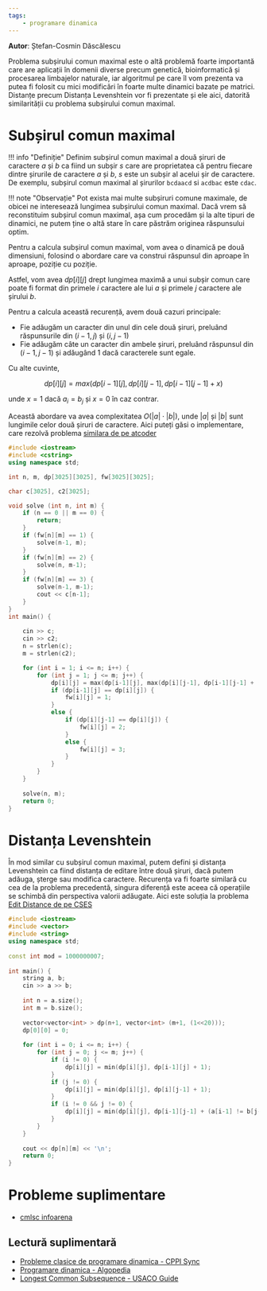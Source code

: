 ```yaml
---
tags:
    - programare dinamica
---
```


**Autor**: Ștefan-Cosmin Dăscălescu

Problema subșirului comun maximal este o altă problemă foarte importantă care are aplicații în domenii diverse precum genetică, bioinformatică și procesarea limbajelor naturale, iar algoritmul pe care îl vom prezenta va putea fi folosit cu mici modificări în foarte multe dinamici bazate pe matrici. Distanțe precum Distanța Levenshtein vor fi prezentate și ele aici, datorită similarității cu problema subșirului comun maximal. 

# Subșirul comun maximal

!!! info "Definiție" 
    Definim subșirul comun maximal a două șiruri de caractere $a$ și $b$ ca fiind un subșir $s$ care are proprietatea că pentru fiecare dintre șirurile de caractere $a$ și $b$, $s$ este un subșir al acelui șir de caractere. De exemplu, subșirul comun maximal al șirurilor `bcdaacd` si `acdbac` este `cdac`. 

!!! note "Observație"
    Pot exista mai multe subșiruri comune maximale, de obicei ne interesează lungimea subșirului comun maximal. Dacă vrem să reconstituim subșirul comun maximal, așa cum procedăm și la alte tipuri de dinamici, ne putem ține o altă stare în care păstrăm originea răspunsului optim. 

Pentru a calcula subșirul comun maximal, vom avea o dinamică pe două dimensiuni, folosind o abordare care va construi răspunsul din aproape în aproape, poziție cu poziție. 

Astfel, vom avea $dp[i][j]$ drept lungimea maximă a unui subșir comun care poate fi format din primele $i$ caractere ale lui $a$ și primele $j$ caractere ale șirului $b$. 

Pentru a calcula această recurență, avem două cazuri principale:

* Fie adăugăm un caracter din unul din cele două șiruri, preluând răspunsurile din $(i-1, j)$ și $(i, j-1)$
* Fie adăugăm câte un caracter din ambele șiruri, preluând răspunsul din $(i-1, j-1)$ și adăugând $1$ dacă caracterele sunt egale.

Cu alte cuvinte, 

$$dp[i][j] = max(dp[i-1][j], dp[i][j-1], dp[i-1][j-1] + x)$$ 

unde $x = 1$ dacă $a_i = b_j$ și $x = 0$ în caz contrar.

Această abordare va avea complexitatea $O(|a| \cdot |b|)$, unde $|a|$ și $|b|$ sunt lungimile celor două șiruri de caractere. Aici puteți găsi o implementare, care rezolvă problema [similara de pe atcoder](https://atcoder.jp/contests/dp/tasks/dp_f)

```cpp
#include <iostream>
#include <cstring>
using namespace std;

int n, m, dp[3025][3025], fw[3025][3025];

char c[3025], c2[3025];

void solve (int n, int m) {
    if (n == 0 || m == 0) {
        return;
    }
    if (fw[n][m] == 1) {
        solve(n-1, m);
    }
    if (fw[n][m] == 2) {
        solve(n, m-1);
    }
    if (fw[n][m] == 3) {
        solve(n-1, m-1);
        cout << c[n-1];
    }
}
int main() {
	
    cin >> c;
    cin >> c2;
    n = strlen(c);
    m = strlen(c2);

    for (int i = 1; i <= n; i++) {
        for (int j = 1; j <= m; j++) {
            dp[i][j] = max(dp[i-1][j], max(dp[i][j-1], dp[i-1][j-1] + (c[i-1] == c2[j-1])));
            if (dp[i-1][j] == dp[i][j]) {
                fw[i][j] = 1;
            }
            else {
                if (dp[i][j-1] == dp[i][j]) {
                    fw[i][j] = 2;
                }
                else {
                    fw[i][j] = 3;
                }
            }
        }
    }
    
    solve(n, m);
    return 0;
}
```

# Distanța Levenshtein

În mod similar cu subșirul comun maximal, putem defini și distanța Levenshtein ca fiind distanța de editare între două șiruri, dacă putem adăuga, șterge sau modifica caractere. Recurența va fi foarte similară cu cea de la problema precedentă, singura diferență este aceea că operațiile se schimbă din perspectiva valorii adăugate. Aici este soluția la problema [Edit Distance de pe CSES](https://cses.fi/problemset/task/1639/) 

```cpp
#include <iostream>
#include <vector>
#include <string>
using namespace std;
 
const int mod = 1000000007;
 
int main() {
    string a, b;
    cin >> a >> b;
    
    int n = a.size();
    int m = b.size();
    
    vector<vector<int> > dp(n+1, vector<int> (m+1, (1<<20)));
    dp[0][0] = 0;
    
    for (int i = 0; i <= n; i++) {
        for (int j = 0; j <= m; j++) {
            if (i != 0) {
                dp[i][j] = min(dp[i][j], dp[i-1][j] + 1);
            }
            if (j != 0) {
                dp[i][j] = min(dp[i][j], dp[i][j-1] + 1);
            }
            if (i != 0 && j != 0) {
                dp[i][j] = min(dp[i][j], dp[i-1][j-1] + (a[i-1] != b[j-1]));
            }
        }
    }
    
    cout << dp[n][m] << '\n';
    return 0;
}
```

# Probleme suplimentare

* [cmlsc infoarena](https://www.infoarena.ro/problema/cmlsc)


## Lectură suplimentară 

* [Probleme clasice de programare dinamica - CPPI Sync](https://cppi.sync.ro/materia/probleme_clasice_0.html)
* [Programare dinamica - Algopedia](https://www.algopedia.ro/wiki/index.php/Clasa_a_IX-a_lec%C8%9Bia_24_-_09_mai_2020#Sub%C8%99ir_comun_maximal_(Cel_mai_lung_sub%C8%99ir_comun))
* [Longest Common Subsequence - USACO Guide](https://usaco.guide/gold/paths-grids#solution---longest-common-subsequence)